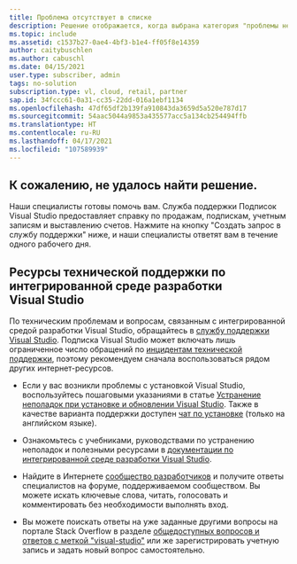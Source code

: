 ```yaml
---
title: Проблема отсутствует в списке
description: Решение отображается, когда выбрана категория "проблемы нет в списке", или решение не найдено
ms.topic: include
ms.assetid: c1537b27-0ae4-4bf3-b1e4-ff05f8e14359
author: caitybuschlen
ms.author: cabuschl
ms.date: 04/15/2021
user.type: subscriber, admin
tags: no-solution
subscription.type: vl, cloud, retail, partner
sap.id: 34fccc61-0a31-cc35-22dd-016a1ebf1134
ms.openlocfilehash: 47df65df2b139fa910843da3659d5a520e787d17
ms.sourcegitcommit: 54aac5044a9853a435577acc5a134cb254494ffb
ms.translationtype: HT
ms.contentlocale: ru-RU
ms.lasthandoff: 04/17/2021
ms.locfileid: "107589939"
---
```

## <a name="sorry-we-couldnt-find-a-solution-for-you"></a>К сожалению, не удалось найти решение. 

Наши специалисты готовы помочь вам. Служба поддержки Подписок Visual Studio предоставляет справку по продажам, подпискам, учетным записям и выставлению счетов. Нажмите на кнопку "Создать запрос в службу поддержки" ниже, и наши специалисты ответят вам в течение одного рабочего дня. 

## <a name="visual-studio-ide-technical-support-resources"></a>Ресурсы технической поддержки по интегрированной среде разработки Visual Studio  

По техническим проблемам и вопросам, связанным с интегрированной средой разработки Visual Studio, обращайтесь в [службу поддержки Visual Studio](https://visualstudio.microsoft.com/vs/support/). Подписка Visual Studio может включать лишь ограниченное число обращений по [инцидентам технической поддержки](https://docs.microsoft.com/visualstudio/subscriptions/vs-tech-support), поэтому рекомендуем сначала воспользоваться рядом других интернет-ресурсов.

- Если у вас возникли проблемы с установкой Visual Studio, воспользуйтесь пошаговыми указаниями в статье [Устранение неполадок при установке и обновлении Visual Studio](https://docs.microsoft.com/visualstudio/install/troubleshooting-installation-issues). Также в качестве варианта поддержки доступен [чат по установке](https://visualstudio.microsoft.com/vs/support/#talktous) (только на английском языке).

- Ознакомьтесь с учебниками, руководствами по устранению неполадок и полезными ресурсами в [документации по интегрированной среде разработки Visual Studio](https://docs.microsoft.com/visualstudio/ide/). 

- Найдите в Интернете [сообщество разработчиков](https://developercommunity.visualstudio.com/) и получите ответы специалистов на форуме, поддерживаемом сообществом. Вы можете искать ключевые слова, читать, голосовать и комментировать без необходимости выполнять вход.  

- Вы можете поискать ответы на уже заданные другими вопросы на портале Stack Overflow в разделе [общедоступных вопросов и ответов с меткой "visual-studio"](https://stackoverflow.com/questions/tagged/visual-studio?tab=Newest) или же зарегистрировать учетную запись и задать новый вопрос самостоятельно.  



